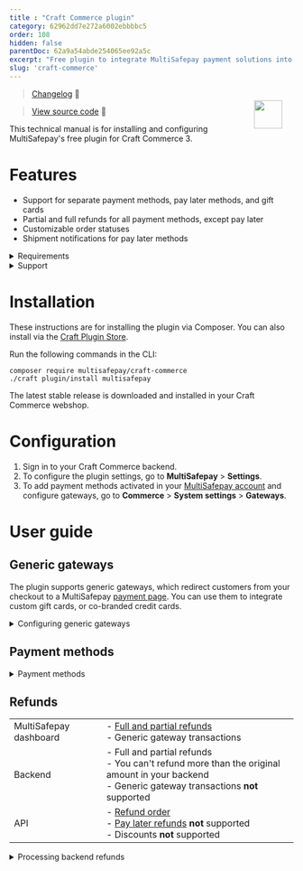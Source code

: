 ```yaml
---
title : "Craft Commerce plugin"
category: 62962dd7e272a6002ebbbbc5
order: 108
hidden: false
parentDoc: 62a9a54abde254065ee92a5c
excerpt: "Free plugin to integrate MultiSafepay payment solutions into your Craft Commerce webshop."
slug: 'craft-commerce'
---
```

<img src="https://raw.githubusercontent.com/MultiSafepay/docs/master/static/logo/Integrations/Craft_Commerce.svg" width="50" align="right" style="margin: 20px; max-height: 75px"/>

> [Changelog](https://github.com/MultiSafepay/craft-commerce/blob/master/CHANGELOG.md) :link:

> [View source code](https://github.com/MultiSafepay/craft-commerce) :link:

This technical manual is for installing and configuring MultiSafepay's free plugin for Craft Commerce 3.

# Features
 
- Support for separate payment methods, pay later methods, and gift cards
- Partial and full refunds for all payment methods, except pay later
- Customizable order statuses
- Shipment notifications for pay later methods 

<details id="requirements">
<summary>Requirements</summary>
<br>

- Craft CMS version 3.2 or higher
- PHP 7.0 and higher
- Tested with PHP 7.0 

</details>

<details id="support">
<summary>Support</summary>
<br>

For support for Craft Commerce 2, email <integration@multisafepay.com> 
 
Contact MultiSafepay:

- Telephone: +31 (0)20 8500 500
- Email: <integration@multisafepay.com>
- GitHub: Create a technical issue

</details>

# Installation

These instructions are for installing the plugin via Composer. You can also install via the [Craft Plugin Store](https://plugins.craftcms.com/multisafepay).

Run the following commands in the CLI:

```
composer require multisafepay/craft-commerce
./craft plugin/install multisafepay
```

The latest stable release is downloaded and installed in your Craft Commerce webshop.

# Configuration
1. Sign in to your Craft Commerce backend.
2. To configure the plugin settings, go to **MultiSafepay** > **Settings**.  
3. To add payment methods activated in your [MultiSafepay account](https://merchant.multisafepay.com) and configure gateways, go to **Commerce** > **System settings** > **Gateways**.  

# User guide

## Generic gateways

The plugin supports generic gateways, which redirect customers from your checkout to a MultiSafepay [payment page](/payment-pages/). You can use them to integrate custom gift cards, or co-branded credit cards. 

<details id="configuring-generic-gateways">
<summary>Configuring generic gateways</summary>
<br>

1. Sign in to your Craft Commerce backend. 
2. Go to **Commerce** > **System settings** > **Gateways** > **+ New gateway**.
3. From the **Gateway** list, select **Generic gateway**.
4. Set the relevant [payment method gateway IDs](https://docs-api.multisafepay.com/reference/gateway-ids) and the gateway label.

</details>

## Payment methods

<details id="payment-methods">
<summary>Payment methods</summary>
<br>

- Cards: [All](/payment-methods/credit-debit-cards/), **except** Postepay and V Pay
- Banking methods: [All](/payment-methods/banks/)
- Pay later methods: [All](/payment-methods/pay-later/)
- Wallets: [Alipay](/payment-methods/alipay), [PayPal](/payment-methods/paypal)
- Prepaid cards:
    - Beauty and Wellness gift card
    - [Boekenbon](https://www.cadeaubon.nl/cadeaubonnen/nederlandse-boekenbon)
    - [Fashioncheque](https://www.fashioncheque.com/nl)
    - [Fashion gift card](https://www.fashion-giftcard.nl)
    - Fietsenbon
    - [Gezondheidsbon](https://www.gezondheidsbon.nl/mhome)
    - [Nationale tuinbon](https://www.nationale-tuinbon.nl)
    - [Parfumcadeaukaart](https://www.parfumcadeaukaart.nl)
    - [Podium](https://www.podiumcadeaukaart.nl)
    - [Sport en Fit](https://www.sportenfitcadeau.nl)
    - [VVV gift card](https://www.vvvcadeaukaarten.nl)
    - [Webshop gift card](https://www.webshopgiftcard.nl)
    - [Wellness gift card](https://www.wellnessgiftcard.nl)
    - Wijncadeau
    - [Winkelcheque](https://www.winkelcheque.nl)
    - [Yourgift](https://www.yourgift.nl/)

</details>

## Refunds

| | |
|---|---|
| MultiSafepay dashboard | - [Full and partial refunds](/refunds/) <br> - Generic gateway transactions |
| Backend | - Full and partial refunds <br> - You can't refund more than the original amount in your backend <br> - Generic gateway transactions **not** supported |
| API | - [Refund order](https://docs-api.multisafepay.com/reference/refundorder) <br> - [Pay later refunds](/payment-methods/pay-later) **not** supported <br> - Discounts **not** supported |

<details id="processing-backend-refunds">
<summary>Processing backend refunds</summary>
<br>

To process refunds from the Craft Commerce admin panel:  

1. Go to **Commerce** > **Orders**.
2. Select the order.
3. To see the refund options, go to the **Transactions** tab. 

</details>
